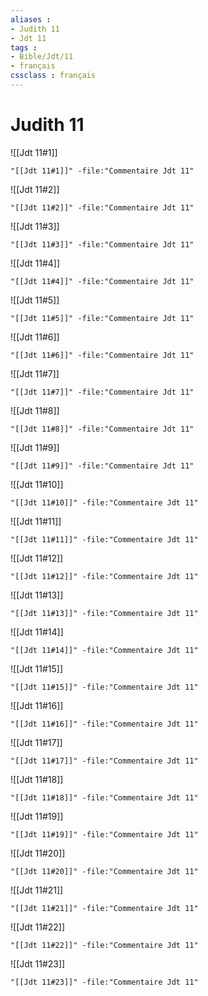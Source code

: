 ```yaml
---
aliases : 
- Judith 11
- Jdt 11
tags : 
- Bible/Jdt/11
- français
cssclass : français
---
```


# Judith 11

![[Jdt 11#1]]

```query
"[[Jdt 11#1]]" -file:"Commentaire Jdt 11"
```

![[Jdt 11#2]]

```query
"[[Jdt 11#2]]" -file:"Commentaire Jdt 11"
```

![[Jdt 11#3]]

```query
"[[Jdt 11#3]]" -file:"Commentaire Jdt 11"
```

![[Jdt 11#4]]

```query
"[[Jdt 11#4]]" -file:"Commentaire Jdt 11"
```

![[Jdt 11#5]]

```query
"[[Jdt 11#5]]" -file:"Commentaire Jdt 11"
```

![[Jdt 11#6]]

```query
"[[Jdt 11#6]]" -file:"Commentaire Jdt 11"
```

![[Jdt 11#7]]

```query
"[[Jdt 11#7]]" -file:"Commentaire Jdt 11"
```

![[Jdt 11#8]]

```query
"[[Jdt 11#8]]" -file:"Commentaire Jdt 11"
```

![[Jdt 11#9]]

```query
"[[Jdt 11#9]]" -file:"Commentaire Jdt 11"
```

![[Jdt 11#10]]

```query
"[[Jdt 11#10]]" -file:"Commentaire Jdt 11"
```

![[Jdt 11#11]]

```query
"[[Jdt 11#11]]" -file:"Commentaire Jdt 11"
```

![[Jdt 11#12]]

```query
"[[Jdt 11#12]]" -file:"Commentaire Jdt 11"
```

![[Jdt 11#13]]

```query
"[[Jdt 11#13]]" -file:"Commentaire Jdt 11"
```

![[Jdt 11#14]]

```query
"[[Jdt 11#14]]" -file:"Commentaire Jdt 11"
```

![[Jdt 11#15]]

```query
"[[Jdt 11#15]]" -file:"Commentaire Jdt 11"
```

![[Jdt 11#16]]

```query
"[[Jdt 11#16]]" -file:"Commentaire Jdt 11"
```

![[Jdt 11#17]]

```query
"[[Jdt 11#17]]" -file:"Commentaire Jdt 11"
```

![[Jdt 11#18]]

```query
"[[Jdt 11#18]]" -file:"Commentaire Jdt 11"
```

![[Jdt 11#19]]

```query
"[[Jdt 11#19]]" -file:"Commentaire Jdt 11"
```

![[Jdt 11#20]]

```query
"[[Jdt 11#20]]" -file:"Commentaire Jdt 11"
```

![[Jdt 11#21]]

```query
"[[Jdt 11#21]]" -file:"Commentaire Jdt 11"
```

![[Jdt 11#22]]

```query
"[[Jdt 11#22]]" -file:"Commentaire Jdt 11"
```

![[Jdt 11#23]]

```query
"[[Jdt 11#23]]" -file:"Commentaire Jdt 11"
```

